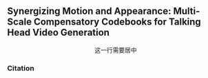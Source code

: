 ## Synergizing Motion and Appearance: Multi-Scale Compensatory Codebooks for Talking Head Video Generation
<center>这一行需要居中</center>

### Citation
  
